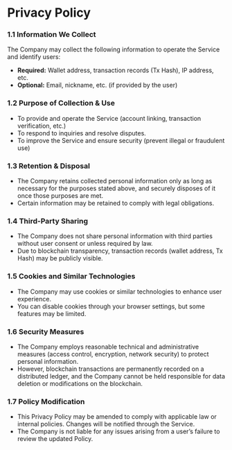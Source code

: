 # Privacy Policy


### 1.1 Information We Collect

The Company may collect the following information to operate the Service and identify users:

* **Required:** Wallet address, transaction records (Tx Hash), IP address, etc.
* **Optional:** Email, nickname, etc. (if provided by the user)

### 1.2 Purpose of Collection & Use

* To provide and operate the Service (account linking, transaction verification, etc.)
* To respond to inquiries and resolve disputes.
* To improve the Service and ensure security (prevent illegal or fraudulent use)

### 1.3 Retention & Disposal

* The Company retains collected personal information only as long as necessary for the purposes stated above, and securely disposes of it once those purposes are met.
* Certain information may be retained to comply with legal obligations.

### 1.4 Third-Party Sharing

* The Company does not share personal information with third parties without user consent or unless required by law.
* Due to blockchain transparency, transaction records (wallet address, Tx Hash) may be publicly visible.

### 1.5 Cookies and Similar Technologies

* The Company may use cookies or similar technologies to enhance user experience.
* You can disable cookies through your browser settings, but some features may be limited.

### 1.6 Security Measures

* The Company employs reasonable technical and administrative measures (access control, encryption, network security) to protect personal information.
* However, blockchain transactions are permanently recorded on a distributed ledger, and the Company cannot be held responsible for data deletion or modifications on the blockchain.

### 1.7 Policy Modification

* This Privacy Policy may be amended to comply with applicable law or internal policies. Changes will be notified through the Service.
* The Company is not liable for any issues arising from a user’s failure to review the updated Policy.
